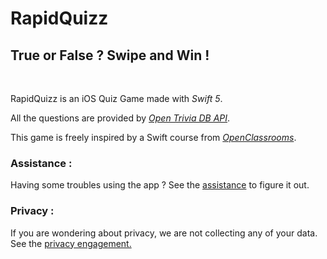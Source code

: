 # RapidQuizz

## **True or False ? Swipe and Win !**

<br />

RapidQuizz is an iOS Quiz Game made with *Swift 5*. 

All the questions are provided by [*Open Trivia DB API*](https://opentdb.com/api_config.php).

This game is freely inspired by a Swift course from [*OpenClassrooms*](https://openclassrooms.com/).    


### Assistance : 

Having some troubles using the app ? 
See the [assistance](assistance.md) to figure it out.

### Privacy : 

If you are wondering about privacy, we are not collecting any of your data.
See the [privacy engagement.](privacy.md)

